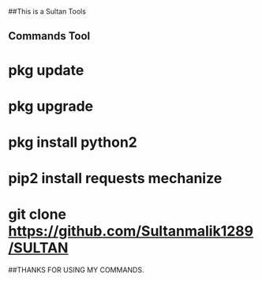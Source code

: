 ##This is a Sultan Tools



## Commands Tool


# pkg update

# pkg upgrade

# pkg install python2

# pip2 install requests mechanize

# git clone https://github.com/Sultanmalik1289/SULTAN


##THANKS FOR USING MY COMMANDS.
